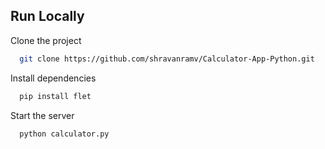 
## Run Locally

Clone the project

```bash
  git clone https://github.com/shravanramv/Calculator-App-Python.git
```

Install dependencies

```bash
  pip install flet
```

Start the server

```bash
  python calculator.py
```
